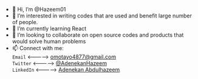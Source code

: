 - 👋 Hi, I’m @Hazeem01
- 👀 I’m interested in writing codes that are used and benefit large number of people.
- 🌱 I’m currently learning React
- 💞️ I’m looking to collaborate on open source codes and products that would solve human problems
- 📫 Connect with me: <br>
`Email` <-----> omotayo4877@gmail.com<br>
`Twitter` <-----> [@AdenekanHazeem](https://www.twitter.com/AdenekanHazeem)<br>
`LinkedIn` <-----> [Adenekan Abdulhazeem](https://www.linkedin.com/in/abdulhazeem-adenekan)

<!---
Hazeem01/Hazeem01 is a ✨ special ✨ repository because its `README.md` (this file) appears on your GitHub profile.
You can click the Preview link to take a look at your changes.
--->
